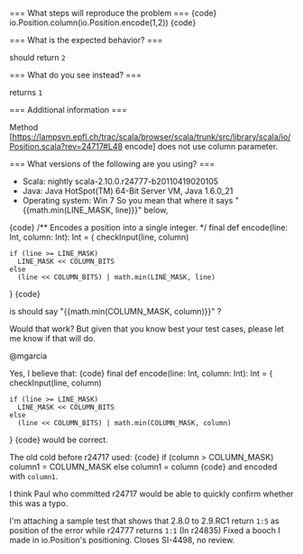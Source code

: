=== What steps will reproduce the problem  ===
{code}
  io.Position.column(io.Position.encode(1,2)) 
{code} 

=== What is the expected behavior? ===

should return `2`

=== What do you see instead? ===

returns `1`

=== Additional information ===

Method [https://lampsvn.epfl.ch/trac/scala/browser/scala/trunk/src/library/scala/io/Position.scala?rev=24717#L48 encode] does not use column parameter.

=== What versions of the following are you using? ===
  - Scala: nightly scala-2.10.0.r24777-b20110419020105
  - Java: Java HotSpot(TM) 64-Bit Server VM, Java 1.6.0_21
  - Operating system: Win 7 
So you mean that where it says "{{math.min(LINE_MASK, line)}}" below, 

{code}
  /** Encodes a position into a single integer. */
  final def encode(line: Int, column: Int): Int = {
    checkInput(line, column)
    
    if (line >= LINE_MASK)
      LINE_MASK << COLUMN_BITS
    else
      (line << COLUMN_BITS) | math.min(LINE_MASK, line)
  }
{code}

is should say "{{math.min(COLUMN_MASK, column)}}" ?

Would that work? But given that you know best your test cases, please let me know if that will do. 

@mgarcia

Yes, I believe that:
{code}
  final def encode(line: Int, column: Int): Int = {
    checkInput(line, column)
    
    if (line >= LINE_MASK)
      LINE_MASK << COLUMN_BITS
    else
      (line << COLUMN_BITS) | math.min(COLUMN_MASK, column)
  }
{code}
would be correct.

The old cold before r24717 used:
{code}
if (column > COLUMN_MASK)
  column1 = COLUMN_MASK
    else 
  column1 = column
{code}
and encoded with `column1`.

I think Paul who committed r24717 would be able to quickly confirm whether this was a typo.

I'm attaching a sample test that shows that 2.8.0 to 2.9.RC1 return `1:5` as position of the error while r24777 returns `1:1`
(In r24835) Fixed a booch I made in io.Position's positioning.
Closes SI-4498, no review.
